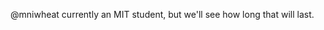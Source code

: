 @mniwheat currently an MIT student, but we'll see how long that will last. 


<!---
mniwheat/mniwheat is a ✨ special ✨ repository because its `README.md` (this file) appears on your GitHub profile.
You can click the Preview link to take a look at your changes.
--->

